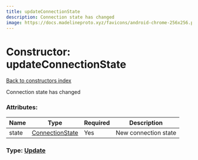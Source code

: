 ```yaml
---
title: updateConnectionState
description: Connection state has changed
image: https://docs.madelineproto.xyz/favicons/android-chrome-256x256.png
---
```

# Constructor: updateConnectionState  
[Back to constructors index](index.md)



Connection state has changed

### Attributes:

| Name     |    Type       | Required | Description |
|----------|---------------|----------|-------------|
|state|[ConnectionState](../types/ConnectionState.md) | Yes|New connection state|



### Type: [Update](../types/Update.md)


